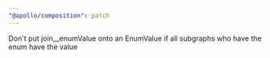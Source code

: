 ```yaml
---
"@apollo/composition": patch
---
```


Don't put join\_\_enumValue onto an EnumValue if all subgraphs who have the enum have the value
